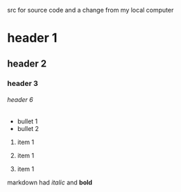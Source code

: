 src for source code and a change from my local computer

# header 1

## header 2

### header 3

###### header 6

- bullet 1
- bullet 2

1. item 1
1. item 1

1. item 1

markdown had *italic* and **bold** 
